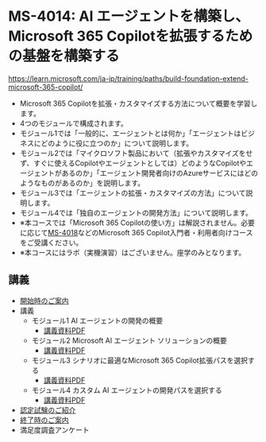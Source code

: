 # MS-4014: AI エージェントを構築し、Microsoft 365 Copilotを拡張するための基盤を構築する

https://learn.microsoft.com/ja-jp/training/paths/build-foundation-extend-microsoft-365-copilot/

- Microsoft 365 Copilotを拡張・カスタマイズする方法について概要を学習します。
- 4つのモジュールで構成されます。
- モジュール1では「一般的に、エージェントとは何か」「エージェントはビジネスにどのように役に立つのか」について説明します。
- モジュール2では「マイクロソフト製品において（拡張やカスタマイズをせず、すぐに使えるCopilotやエージェントとしては）どのようなCopilotやエージェントがあるのか」「エージェント開発者向けのAzureサービスにはどのようなものがあるのか」を説明します。
- モジュール3では「エージェントの拡張・カスタマイズの方法」について説明します。
- モジュール4では「独自のエージェントの開発方法」について説明します。
- ※本コースでは「Microsoft 365 Copilotの使い方」は解説されません。必要に応じて[MS-4018](https://learn.microsoft.com/ja-jp/training/paths/draft-analyze-present-microsoft-365-copilot/)などのMicrosoft 365 Copilot入門者・利用者向けコースをご受講ください。
- ※本コースにはラボ（実機演習）はございません。座学のみとなります。

## 講義

- [開始時のご案内](../opening.md)
- 講義
  - モジュール1 AI エージェントの開発の概要
    - [講義資料PDF](m01.pdf)
  - モジュール2 Microsoft AI エージェント ソリューションの概要
    - [講義資料PDF](m02.pdf)
  - モジュール3 シナリオに最適なMicrosoft 365 Copilot拡張パスを選択する
    - [講義資料PDF](m03.pdf)
  - モジュール4 カスタム AI エージェントの開発パスを選択する
    - [講義資料PDF](m04.pdf)
- [認定試験のご紹介](../ms-copilot/exam.md)
- [終了時のご案内](../closing-no-lab.md)
- 満足度調査アンケート

<!--
ラボ
Graphコネクタエージェント（GCA）のインストール

https://www.youtube.com/watch?v=D-AVeZWT8n4

Build a foundation to build AI agents and extend Microsoft 365 Copilot
Build a foundation to extend Microsoft 365 Copilot

https://techcommunity.microsoft.com/blog/iltcommunicationblog/coming-soon-ms-4014-build-a-foundation-to-extend-microsoft-365-copilot/4284869

This course explores how to extend Copilot's capabilities through Microsoft Graph connectors, declarative and custom engine agents, guiding participants through the selection of the most suitable development path. Concluding with the management and distribution of agents, this course allows learners to explore the Microsoft 365 Admin center for agent administration.

このコースでは、Microsoft Graph コネクタとカスタム エンジン copilots を使用して Copilot の機能を拡張し、参加者が最適な開発パスを選択するように誘導する方法について説明します。 最後に、Microsoft 365 管理センターのエージェント管理を使用します。

https://techcommunity.microsoft.com/blog/iltcommunicationblog/ilt-course-retirement-ai-3018-copilot-foundations/4383209

このコースは AI-3018: Copilot Foundations の置き換え。


https://learn.microsoft.com/ja-jp/training/paths/build-foundation-extend-microsoft-365-copilot/

https://learn.microsoft.com/en-us/training/paths/build-foundation-extend-microsoft-365-copilot/


1-Day

## ラボ

https://github.com/MicrosoftLearning/MS-4014-Build-a-foundation-to-extend-Microsoft-Copilot-365

https://github.com/MicrosoftLearning/MS-4014-Build-a-foundation-to-extend-Microsoft-365-Copilot.ja-jp

Due to new Microsoft 365 tenant restrictions, tenants will now be available for seven (7) days after a learner first launches their lab. This means that classes that use tenants should not be scheduled beyond this 7-day period.

- Azure portal > Entra ID > アプリの登録
- Microsoft Graph Connector Agent をインストール http://www.microsoft.com/en-us/download/details.aspx?id=104045
    - used to index on-premises data sources using Microsoft Graph connectors
    - Microsoft Graph connectors provide a platform for you to ingest your unstructured, line-of-business data into Microsoft Graph
    - Prebuilt Microsoft Graph connectors https://learn.microsoft.com/en-us/microsoftsearch/pre-built-connectors-overview
    - Graph connector agent: acts as a bridge to provide quick and secure data transfer between on-premises data and cloud services
- Microsoft Graph Connector Agent をセットアップ
- Download Sample Excel/Word file
- 


ExternalConnecton.ReadWrite.OwnedBy
![alt text](image.png)
https://learn.microsoft.com/en-us/microsoftsearch/graph-connector-agent#create-an-app
-->
